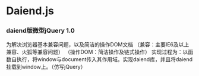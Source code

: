# Daiend.js
### daiend版微型jQuery 1.0

为解决浏览器基本兼容问题，以及简洁的操作DOM文档
     （兼容：主要IE6及以上兼容、火狐等兼容问题）
     （操作DOM：简洁操作及链式操作）
实现过程为：以函数自执行，将window与document传入其作用域。实现daiend库，并且将daiend挂载到window上。（仿写jQuery）
